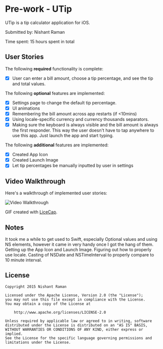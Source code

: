 # Pre-work - UTip

UTip is a tip calculator application for iOS.

Submitted by: Nishant Raman

Time spent: 15 hours spent in total

## User Stories

The following **required** functionality is complete:
* [x] User can enter a bill amount, choose a tip percentage, and see the tip and total values.

The following **optional** features are implemented:
* [x] Settings page to change the default tip percentage.
* [x] UI animations
* [x] Remembering the bill amount across app restarts (if <10mins)
* [x] Using locale-specific currency and currency thousands separators.
* [x] Making sure the keyboard is always visible and the bill amount is always the first responder. This way the user doesn't have to tap anywhere to use this app. Just launch the app and start typing.

The following **additional** features are implemented:
- [x] Created App Icon
- [x] Created Launch Image
- [x] Let tip percentages be manually inputted by user in settings

## Video Walkthrough 

Here's a walkthrough of implemented user stories:

<img src='http://i.imgur.com/yAg4n6m.gif' title='Video Walkthrough' width='' alt='Video Walkthrough' />

GIF created with [LiceCap](http://www.cockos.com/licecap/).

## Notes

It took me a while to get used to Swift, especially Optional values and using NS elements, however it came in very handy once I got the hang of them.
Getting up the App Icon and Launch Image. 
Figuring out how to properly use locale.
Casting of NSDate and NSTimeInterval to properly compare to 10 minute interval.

## License

    Copyright 2015 Nishant Raman

    Licensed under the Apache License, Version 2.0 (the "License");
    you may not use this file except in compliance with the License.
    You may obtain a copy of the License at

        http://www.apache.org/licenses/LICENSE-2.0

    Unless required by applicable law or agreed to in writing, software
    distributed under the License is distributed on an "AS IS" BASIS,
    WITHOUT WARRANTIES OR CONDITIONS OF ANY KIND, either express or implied.
    See the License for the specific language governing permissions and
    limitations under the License.
